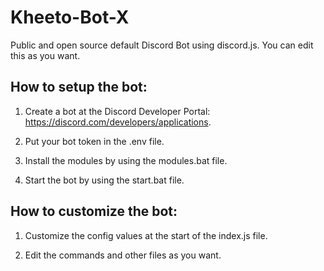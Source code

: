 # Kheeto-Bot-X
Public and open source default Discord Bot using discord.js. You can edit this as you want.

## How to setup the bot:

1. Create a bot at the Discord Developer Portal: https://discord.com/developers/applications.

2. Put your bot token in the .env file.

3. Install the modules by using the modules.bat file.

4. Start the bot by using the start.bat file.

## How to customize the bot:

1. Customize the config values at the start of the index.js file.

2. Edit the commands and other files as you want.
